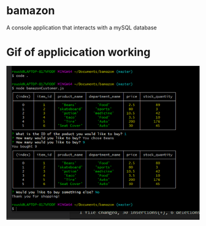 # bamazon
A console application that interacts with a mySQL database






# Gif of applicication working 
![](bamazon.gif)
